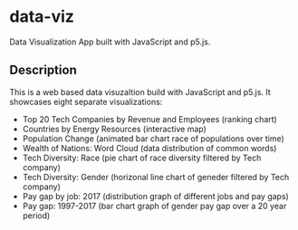 # data-viz
Data Visualization App built with JavaScript and p5.js.

## Description ##
This is a web based data visuzaltion build with JavaScript and p5.js. It showcases eight separate visualizations:

* Top 20 Tech Companies by Revenue and Employees (ranking chart)
* Countries by Energy Resources (interactive map)
* Population Change (animated bar chart race of populations over time)
* Wealth of Nations: Word Cloud (data distribution of common words)
* Tech Diversity: Race (pie chart of race diversity filtered by Tech company)
* Tech Diversity: Gender (horizonal line chart of geneder filtered by Tech company)
* Pay gap by job: 2017 (distribution graph of different jobs and pay gaps)
* Pay gap: 1997-2017 (bar chart graph of gender pay gap over a 20 year period)
